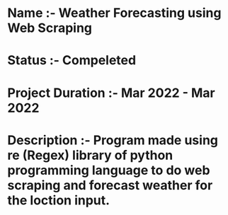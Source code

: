 # Name :- Weather Forecasting using Web Scraping
# Status :- Compeleted
# Project Duration :- Mar 2022 - Mar 2022
# Description :- Program made using re (Regex) library of python programming language to do web scraping and forecast weather for the loction input.
